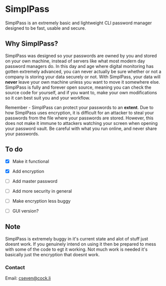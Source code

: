 # SimplPass

SimplPass is an extremely basic and lightweight CLI password manager designed to be fast, usable and secure.

## Why SimplPass?

SimplPass was designed so your passwords are owned by you and stored on your own machine, instead of servers like what most modern day password managers do. In this day and age where digital monitoring has gotten extremely advanced, you can never actually be
sure whether or not a company is storing your data securely or not. With SimplPass, your data will **never** leave your own machine unless you want to move it somewhere else. SimplPass is fully and forever open source, meaning you can check the source code
for yourself, and if you want to, make your own modifications so it can best suit you and your workflow.

Remember - SimplPass can protect your passwords to an **extent**. Due to how SimplPass uses encryption, it is difficult for an attacker to steal your passwords from the file where your passwords are stored. However, this does not make it immune to attackers watching your screen when opening your password vault. Be careful with what you run online, and never share your passwords.

## To do

- [x] Make it functional
- [x] Add encryption
- [ ] Add master password
- [ ] Add more security in general
- [ ] Make encryption less buggy
- [ ] GUI version?


## Note

SimplPass is extremely buggy in it's current state and alot of stuff just doesnt work. If you genuinely intend on using it then be prepared to mess with some of the code to egt it working. Not much work is needed it's basically just the encryption that doesnt work.

### Contact

Email: cseven@cock.li

